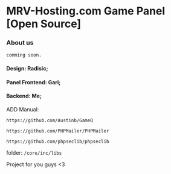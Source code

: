 # MRV-Hosting.com Game Panel [Open Source]

### About us
``
comming soon.
``

#### Design: Radisic;
#### Panel Frontend: Gari;
#### Backend: Me;

ADD Manual:

``https://github.com/Austinb/GameQ``

``https://github.com/PHPMailer/PHPMailer``

``https://github.com/phpseclib/phpseclib``

folder: ``/core/inc/libs``


Project for you guys <3
